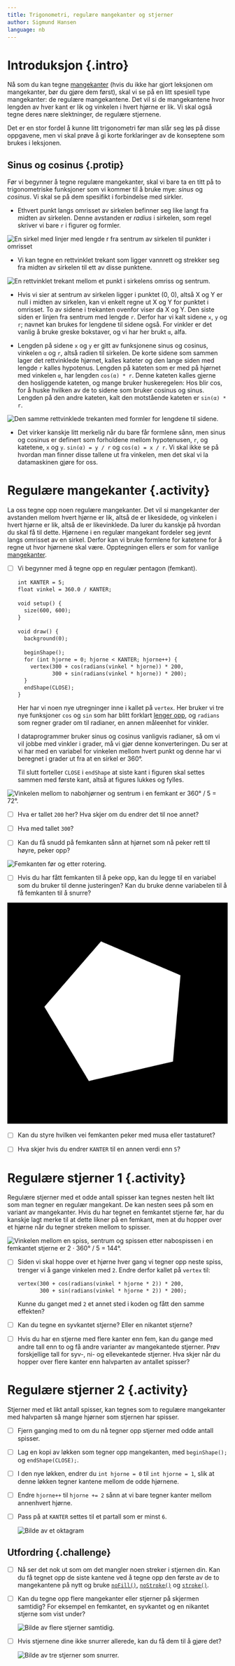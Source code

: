 ```yaml
---
title: Trigonometri, regulære mangekanter og stjerner
author: Sigmund Hansen
language: nb
---
```



# Introduksjon {.intro}

Nå som du kan tegne [mangekanter](https://oppgaver.kidsakoder.no/processing/mangekanter/mangekanter) 
(hvis du ikke har gjort leksjonen om mangekanter, bør du gjøre dem først), 
skal vi se på en litt spesiell type mangekanter: de regulære mangekantene. 
Det vil si de mangekantene hvor lengden av hver kant er lik og vinkelen i hvert 
hjørne er lik. Vi skal også tegne deres nære slektninger, de regulære stjernene.

Det er en stor fordel å kunne litt trigonometri før man slår seg løs på disse
oppgavene, men vi skal prøve å gi korte forklaringer av de konseptene som brukes
i leksjonen.

## Sinus og cosinus {.protip}

Før vi begynner å tegne regulære mangekanter, skal vi bare ta en titt på to
trigonometriske funksjoner som vi kommer til å bruke mye: *sinus* og *cosinus*.
Vi skal se på dem spesifikt i forbindelse med sirkler.

- Ethvert punkt langs omrisset av sirkelen befinner seg like langt fra midten av
  sirkelen. Denne avstanden er *radius* i sirkelen, som regel skriver vi bare
  `r` i figurer og formler.

![En sirkel med linjer med lengde `r` fra sentrum av sirkelen til punkter i
omrisset](SirkelRadius.png "En sirkel med linjer med lengde `r` fra sentrum av
sirkelen til punkter i omrisset")

- Vi kan tegne en rettvinklet trekant som ligger vannrett og strekker seg fra
  midten av sirkelen til ett av disse punktene.

![En rettvinklet trekant mellom et punkt i sirkelens omriss og
sentrum.](RettvinkletTrekantSirkel.png "En rettvinklet trekant mellom et punkt i
sirkelens omriss og sentrum.")

- Hvis vi sier at sentrum av sirkelen ligger i punktet (0, 0), altså X og Y er
  null i midten av sirkelen, kan vi enkelt regne ut X og Y for punktet i
  omrisset. To av sidene i trekanten ovenfor viser da X og Y. Den siste siden er
  linjen fra sentrum med lengde `r`. Derfor har vi kalt sidene `x`, `y` og `r`;
  navnet kan brukes for lengdene til sidene også. For vinkler er det vanlig å
  bruke greske bokstaver, og vi har her brukt `α`, alfa.

- Lengden på sidene `x` og `y` er gitt av funksjonene sinus og cosinus, vinkelen
  `α` og `r`, altså radien til sirkelen. De korte sidene som sammen lager det
  rettvinklede hjørnet, kalles kateter og den lange siden med lengde `r` kalles
  hypotenus. Lengden på kateten som er med på hjørnet med vinkelen `α`, har
  lengden `cos(α) * r`. Denne kateten kalles gjerne den hosliggende kateten, og
  mange bruker huskeregelen: Hos blir cos, for å huske hvilken av de to sidene
  som bruker cosinus og sinus. Lengden på den andre kateten, kalt den motstående
  kateten er `sin(α) * r`.

![Den samme rettvinklede trekanten med formler for lengdene til
sidene.](TrekantSiderSirkel.png "Den samme rettvinklede trekanten med formler
for lengdene til sidene.")

- Det virker kanskje litt merkelig når du bare får formlene sånn, men sinus og
  cosinus er definert som forholdene mellom hypotenusen, `r`, og katetene, `x`
  og `y`. `sin(α) = y / r` og `cos(α) = x / r`. Vi skal ikke se på hvordan man
  finner disse tallene ut fra vinkelen, men det skal vi la datamaskinen gjøre
  for oss.


# Regulære mangekanter {.activity}

La oss tegne opp noen regulære mangekanter. Det vil si mangekanter der avstanden
mellom hvert hjørne er lik, altså de er likesidede, og vinkelen i hvert hjørne
er lik, altså de er likevinklede. Da lurer du kanskje på hvordan du skal få til
dette. Hjørnene i en regulær mangekant fordeler seg jevnt langs omrisset av en
sirkel. Derfor kan vi bruke formlene for katetene for å regne ut hvor hjørnene
skal være. Opptegningen ellers er som for vanlige
[mangekanter](../mangekanter/mangekanter.html).

- [ ] Vi begynner med å tegne opp en regulær pentagon (femkant).

  ```processing
  int KANTER = 5;
  float vinkel = 360.0 / KANTER;

  void setup() {
    size(600, 600);
  }

  void draw() {
    background(0);

    beginShape();
    for (int hjorne = 0; hjorne < KANTER; hjorne++) {
      vertex(300 + cos(radians(vinkel * hjorne)) * 200,
             300 + sin(radians(vinkel * hjorne)) * 200);
    }
    endShape(CLOSE);
  }
  ```

  Her har vi noen nye utregninger inne i kallet på `vertex`. Her bruker vi tre
  nye funksjoner `cos` og `sin` som har blitt forklart [lenger
  opp](#sinus-og-cosinus), og `radians` som regner grader om til radianer, en
  annen måleenhet for vinkler.

  I dataprogrammer bruker sinus og cosinus vanligvis radianer, så om vi vil
  jobbe med vinkler i grader, må vi gjør denne konverteringen. Du ser at vi har
  med en variabel for vinkelen mellom hvert punkt og denne har vi beregnet i
  grader ut fra at en sirkel er 360°.

  Til slutt forteller `CLOSE` i `endShape` at siste kant i figuren skal settes
  sammen med første kant, altså at figures lukkes og fylles.

![Vinkelen mellom to nabohjørner og sentrum i en femkant er 360° / 5 =
72°.](Femkant.png "Vinkelen mellom to nabohjørner og sentrum i en femkant er
360° / 5 = 72°.")

- [ ] Hva er tallet `200` her? Hva skjer om du endrer det til noe annet?

- [ ] Hva med tallet `300`?

- [ ] Kan du få snudd på femkanten sånn at hjørnet som nå peker rett til høyre,
  peker opp?

![Femkanten før og etter rotering.](FemkantRotering.png "Femkanten før og etter
rotering.")

- [ ] Hvis du har fått femkanten til å peke opp, kan du legge til en variabel
  som du bruker til denne justeringen? Kan du bruke denne variabelen til å få
  femkanten til å snurre?

![Femkanten snurrer rundt.](FemkantSnurrer.gif "Femkanten snurrer rundt.")

- [ ] Kan du styre hvilken vei femkanten peker med musa eller tastaturet?

- [ ] Hva skjer hvis du endrer `KANTER` til en annen verdi enn `5`?


# Regulære stjerner 1 {.activity}

Regulære stjerner med et odde antall spisser kan tegnes nesten helt likt som man
tegner en regulær mangekant. De kan nesten sees på som en variant av
mangekanter. Hvis du har tegnet en femkantet stjerne før, har du kanskje lagt
merke til at dette likner på en femkant, men at du hopper over et hjørne når du
tegner streken mellom to spisser.

![Vinkelen mellom en spiss, sentrum og spissen etter nabospissen i en femkantet
stjerne er 2 · 360° / 5 = 144°.](Pentagram.png "Vinkelen mellom en spiss,
sentrum og spissen etter nabospissen i en femkantet stjerne er 2 · 360° / 5 =
144°.")

- [ ] Siden vi skal hoppe over et hjørne hver gang vi tegner opp neste spiss,
  trenger vi å gange vinkelen med `2`. Endre derfor kallet på `vertex` til:

  ```processing
  vertex(300 + cos(radians(vinkel * hjorne * 2)) * 200,
         300 + sin(radians(vinkel * hjorne * 2)) * 200);
  ```

  Kunne du ganget med `2` et annet sted i koden og fått den samme effekten?

- [ ] Kan du tegne en syvkantet stjerne? Eller en nikantet stjerne?

- [ ] Hvis du har en stjerne med flere kanter enn fem, kan du gange med andre
  tall enn to og få andre varianter av mangekantede stjerner. Prøv forskjellige
  tall for syv-, ni- og ellevekantede stjerner. Hva skjer når du hopper over
  flere kanter enn halvparten av antallet spisser?


# Regulære stjerner 2 {.activity}

Stjerner med et likt antall spisser, kan tegnes som to regulære mangekanter med
halvparten så mange hjørner som stjernen har spisser.

- [ ] Fjern ganging med to om du nå tegner opp stjerner med odde antall spisser.

- [ ] Lag en kopi av løkken som tegner opp mangekanten, med `beginShape();` og
  `endShape(CLOSE);`.

- [ ] I den nye løkken, endrer du `int hjorne = 0` til `int hjorne = 1`, slik at
  denne løkken tegner kantene mellom de odde hjørnene.

- [ ] Endre `hjorne++` til `hjorne += 2` sånn at vi bare tegner kanter mellom
  annenhvert hjørne.

- [ ] Pass på at `KANTER` settes til et partall som er minst `6`.

  ![Bilde av et oktagram](Oktagram.png "Vinkelen mellom en spiss, sentrum og
  spissen etter nabospissen i en åttekantet stjerne er 2 · 360° / 8 = 90°.")

## Utfordring {.challenge}

- [ ] Nå ser det nok ut som om det mangler noen streker i stjernen din. Kan du
  få tegnet opp de siste kantene ved å tegne opp den første av de to
  mangekantene på nytt og bruke
  [`noFill()`](https://processing.org/reference/noFill_.html),
  [`noStroke()`](https://processing.org/reference/noStroke_.html) og
  [`stroke()`](https://processing.org/reference/stroke_.html).

- [ ] Kan du tegne opp flere mangekanter eller stjerner på skjermen samtidig?
  For eksempel en femkantet, en syvkantet og en nikantet stjerne som vist under?

  ![Bilde av flere stjerner samtidig.](FlereStjerner.png "Flere stjerner
  samtidig.")

- [ ] Hvis stjernene dine ikke snurrer allerede, kan du få dem til å gjøre det?

  ![Bilde av tre stjerner som snurrer.](FlereStjernerSnurrer.gif "Tre stjerner
  som snurrer.")
